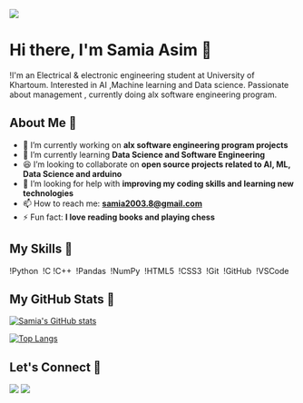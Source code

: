 ![](https://github.com/Samia8Asim/Samia8Asim/blob/main/100MDevs_Blog_1200x627_v3.gif)

# Hi there, I'm Samia Asim 👋

!I'm an Electrical & electronic engineering student at University of Khartoum. Interested in AI ,Machine learning and Data science. Passionate about management , currently doing alx software engineering program.

## About Me 🚀

- 🔭 I’m currently working on **alx software engineering program projects**
- 🌱 I’m currently learning **Data Science and Software Engineering**
- 😆 I’m looking to collaborate on **open source projects related to AI, ML, Data Science and arduino**
- 🤔 I’m looking for help with **improving my coding skills and learning new technologies**
- 📫 How to reach me: **samia2003.8@gmail.com**
- ⚡ Fun fact: **I love reading books and playing chess**

## My Skills 🚀

!Python 
!C
!C++ 
!Pandas 
!NumPy 
!HTML5 
!CSS3 
!Git 
!GitHub 
!VSCode 

## My GitHub Stats 🚀

[![Samia's GitHub stats](https://github-readme-stats.vercel.app/api?username=Samia8Asim)](https://github.com/Samia8Asim/github-readme-stats)

[![Top Langs](https://github-readme-stats.vercel.app/api/top-langs/?username=Samia8Asim&layout=donut-vertical)](https://github.com/Samia8Asim/github-readme-stats)

## Let's Connect 🚀

<p align=“left”> <a href=“https://twitter.com/Samia8Asim”><img src=“https://img.shields.io/badge/-Samia%20Asim-1877F2?style=flat&logo=Twitter&logoColor=white”/></a> <a href=“https://www.linkedin.com/in/samia-asim-844479202”><img src=“https://img.shields.io/badge/-Samia%20Asim-1877F2?style=flat&logo=Linkedin&logoColor=white”/></a> </p>

